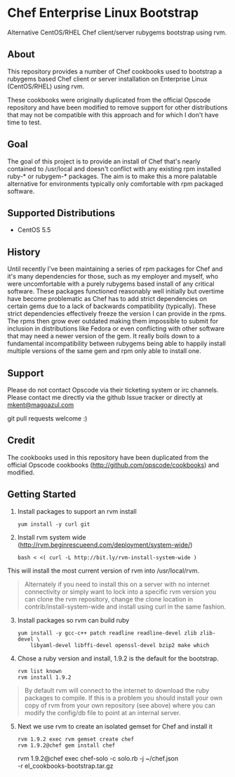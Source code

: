 Chef Enterprise Linux Bootstrap
===============================

Alternative CentOS/RHEL Chef client/server rubygems bootstrap using rvm.


About
-----

This repository provides a number of Chef cookbooks used to bootstrap a
rubygems based Chef client or server installation on Enterprise Linux
(CentOS/RHEL) using rvm.

These cookbooks were originally duplicated from the official Opscode repository
and have been modified to remove support for other distributions that may not
be compatible with this approach and for which I don't have time to test.


Goal
----

The goal of this project is to provide an install of Chef that's nearly
contained to /usr/local and doesn't conflict with any existing rpm installed
ruby-* or rubygem-* packages. The aim is to make this a more palatable
alternative for environments typically only comfortable with rpm packaged
software.

Supported Distributions
-----------------------

* CentOS 5.5


History
-------

Until recently I've been maintaining a series of rpm packages for Chef and it's
many dependencies for those, such as my employer and myself, who were
uncomfortable with a purely rubygems based install of any critical software.
These packages functioned reasonably well initially but overtime have become
problematic as Chef has to add strict dependencies on certain gems due to a
lack of backwards compatibility (typically). These strict dependencies
effectively freeze the version I can provide in the rpms. The rpms then grow
ever outdated making them impossible to submit for inclusion in distributions
like Fedora or even conflicting with other software that may need a newer
version of the gem. It really boils down to a fundamental incompatibility
between rubygems being able to happily install multiple versions of the same
gem and rpm only able to install one.


Support
-------

Please do not contact Opscode via their ticketing system or irc channels.
Please contact me directly via the github Issue tracker or directly at
mkent@magoazul.com

git pull requests welcome :)


Credit
------

The cookbooks used in this repository have been duplicated from the official
Opscode cookbooks (http://github.com/opscode/cookbooks) and modified.


Getting Started
---------------

1. Install packages to support an rvm install

       yum install -y curl git

2. Install rvm system wide (http://rvm.beginrescueend.com/deployment/system-wide/)

       bash < <( curl -L http://bit.ly/rvm-install-system-wide )

This will install the most current version of rvm into /usr/local/rvm.

> Alternately if you need to install this on a server with no internet
> connectivity or simply want to lock into a specific rvm version you can clone
> the rvm repository, change the clone location in contrib/install-system-wide
> and install using curl in the same fashion.

3. Install packages so rvm can build ruby

       yum install -y gcc-c++ patch readline readline-devel zlib zlib-devel \
           libyaml-devel libffi-devel openssl-devel bzip2 make which

4. Chose a ruby version and install, 1.9.2 is the default for the bootstrap.

       rvm list known
       rvm install 1.9.2

> By default rvm will connect to the internet to download the ruby packages to
> compile. If this is a problem you should install your own copy of rvm from
> your own repository (see above) where you can modify the config/db file to
> point at an internal server.

5. Next we use rvm to create an isolated gemset for Chef and install it

       rvm 1.9.2 exec rvm gemset create chef
       rvm 1.9.2@chef gem install chef

    rvm 1.9.2@chef exec chef-solo -c solo.rb -j ~/chef.json \
        -r el_cookbooks-bootstrap.tar.gz
